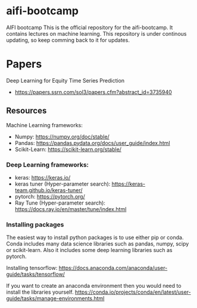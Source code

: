 # aifi-bootcamp
AIFI bootcamp
This is the official repository for the aifi-bootcamp. It contains lectures on machine learning. This repository is under continous updating, so keep comming back to it for updates.

# Papers
Deep Learning for Equity Time Series Prediction

* https://papers.ssrn.com/sol3/papers.cfm?abstract_id=3735940

## Resources
Machine Learning frameworks:
* Numpy: https://numpy.org/doc/stable/
* Pandas: https://pandas.pydata.org/docs/user_guide/index.html
* Scikit-Learn: https://scikit-learn.org/stable/


### Deep Learning frameworks:
* keras: https://keras.io/
* keras tuner (Hyper-parameter search): https://keras-team.github.io/keras-tuner/
* pytorch: https://pytorch.org/
* Ray Tune (Hyper-parameter search): https://docs.ray.io/en/master/tune/index.html


### Installing packages
The easiest way to install python packages is to use either pip or conda.
Conda includes many data science libraries such as pandas, numpy, scipy or scikit-learn.
 Also it includes some deep learning libraries such as pytorch.

Installing tensorflow:
https://docs.anaconda.com/anaconda/user-guide/tasks/tensorflow/

If you want to create an anaconda environment then you would need to install the libraries yourself.
https://conda.io/projects/conda/en/latest/user-guide/tasks/manage-environments.html
